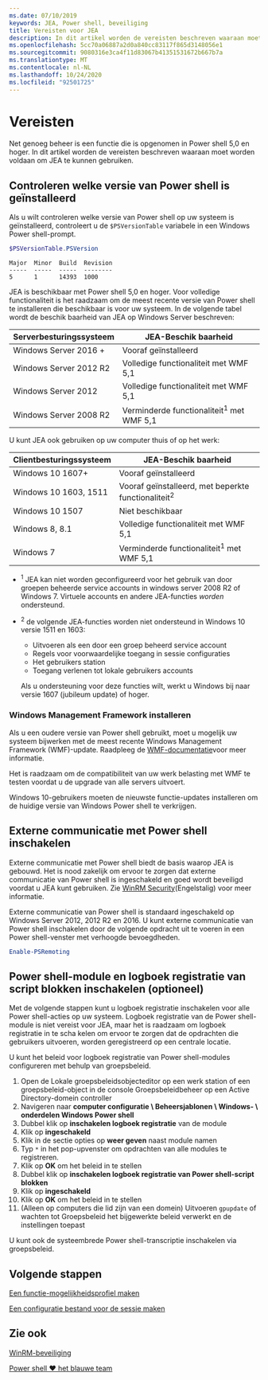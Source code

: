 ```yaml
---
ms.date: 07/10/2019
keywords: JEA, Power shell, beveiliging
title: Vereisten voor JEA
description: In dit artikel worden de vereisten beschreven waaraan moet worden voldaan om JEA te kunnen gebruiken.
ms.openlocfilehash: 5cc70a06887a2d0a840cc83117f865d3148056e1
ms.sourcegitcommit: 9080316e3ca4f11d83067b41351531672b667b7a
ms.translationtype: MT
ms.contentlocale: nl-NL
ms.lasthandoff: 10/24/2020
ms.locfileid: "92501725"
---
```

# <a name="prerequisites"></a>Vereisten

Net genoeg beheer is een functie die is opgenomen in Power shell 5,0 en hoger. In dit artikel worden de vereisten beschreven waaraan moet worden voldaan om JEA te kunnen gebruiken.

## <a name="check-which-version-of-powershell-is-installed"></a>Controleren welke versie van Power shell is geïnstalleerd

Als u wilt controleren welke versie van Power shell op uw systeem is geïnstalleerd, controleert u de `$PSVersionTable` variabele in een Windows Power shell-prompt.

```powershell
$PSVersionTable.PSVersion
```

```Output
Major  Minor  Build  Revision
-----  -----  -----  --------
5      1      14393  1000
```

JEA is beschikbaar met Power shell 5,0 en hoger. Voor volledige functionaliteit is het raadzaam om de meest recente versie van Power shell te installeren die beschikbaar is voor uw systeem. In de volgende tabel wordt de beschik baarheid van JEA op Windows Server beschreven:

| Serverbesturingssysteem |                JEA-Beschik baarheid                |
| ----------------------- | ---------------------------------------------- |
| Windows Server 2016 +    | Vooraf geïnstalleerd                                   |
| Windows Server 2012 R2  | Volledige functionaliteit met WMF 5,1                |
| Windows Server 2012     | Volledige functionaliteit met WMF 5,1                |
| Windows Server 2008 R2  | Verminderde functionaliteit<sup>1</sup> met WMF 5,1 |

U kunt JEA ook gebruiken op uw computer thuis of op het werk:

| Clientbesturingssysteem |                   JEA-Beschik baarheid                   |
| ----------------------- | ---------------------------------------------------- |
| Windows 10 1607+        | Vooraf geïnstalleerd                                         |
| Windows 10 1603, 1511   | Vooraf geïnstalleerd, met beperkte functionaliteit<sup>2</sup> |
| Windows 10 1507         | Niet beschikbaar                                        |
| Windows 8, 8.1          | Volledige functionaliteit met WMF 5,1                      |
| Windows 7               | Verminderde functionaliteit<sup>1</sup> met WMF 5,1       |

- <sup>1</sup> JEA kan niet worden geconfigureerd voor het gebruik van door groepen beheerde service accounts in windows server 2008 R2 of Windows 7. Virtuele accounts en andere JEA-functies *worden* ondersteund.

- <sup>2</sup> de volgende JEA-functies worden niet ondersteund in Windows 10 versie 1511 en 1603:

  - Uitvoeren als een door een groep beheerd service account
  - Regels voor voorwaardelijke toegang in sessie configuraties
  - Het gebruikers station
  - Toegang verlenen tot lokale gebruikers accounts

  Als u ondersteuning voor deze functies wilt, werkt u Windows bij naar versie 1607 (jubileum update) of hoger.

### <a name="install-windows-management-framework"></a>Windows Management Framework installeren

Als u een oudere versie van Power shell gebruikt, moet u mogelijk uw systeem bijwerken met de meest recente Windows Management Framework (WMF)-update. Raadpleeg de [WMF-documentatie](/powershell/scripting/wmf/overview)voor meer informatie.

Het is raadzaam om de compatibiliteit van uw werk belasting met WMF te testen voordat u de upgrade van alle servers uitvoert.

Windows 10-gebruikers moeten de nieuwste functie-updates installeren om de huidige versie van Windows Power shell te verkrijgen.

## <a name="enable-powershell-remoting"></a>Externe communicatie met Power shell inschakelen

Externe communicatie met Power shell biedt de basis waarop JEA is gebouwd. Het is nood zakelijk om ervoor te zorgen dat externe communicatie van Power shell is ingeschakeld en goed wordt beveiligd voordat u JEA kunt gebruiken. Zie [WinRM Security](/powershell/scripting/learn/remoting/winrmsecurity)(Engelstalig) voor meer informatie.

Externe communicatie van Power shell is standaard ingeschakeld op Windows Server 2012, 2012 R2 en 2016. U kunt externe communicatie van Power shell inschakelen door de volgende opdracht uit te voeren in een Power shell-venster met verhoogde bevoegdheden.

```powershell
Enable-PSRemoting
```

## <a name="enable-powershell-module-and-script-block-logging-optional"></a>Power shell-module en logboek registratie van script blokken inschakelen (optioneel)

Met de volgende stappen kunt u logboek registratie inschakelen voor alle Power shell-acties op uw systeem. Logboek registratie van de Power shell-module is niet vereist voor JEA, maar het is raadzaam om logboek registratie in te scha kelen om ervoor te zorgen dat de opdrachten die gebruikers uitvoeren, worden geregistreerd op een centrale locatie.

U kunt het beleid voor logboek registratie van Power shell-modules configureren met behulp van groepsbeleid.

1. Open de Lokale groepsbeleidsobjecteditor op een werk station of een groepsbeleid-object in de console Groepsbeleidbeheer op een Active Directory-domein controller
2. Navigeren naar **computer configuratie \\ Beheersjablonen \\ Windows- \\ onderdelen Windows Power shell**
3. Dubbel klik op **inschakelen logboek registratie** van de module
4. Klik op **ingeschakeld**
5. Klik in de sectie opties op **weer geven** naast module namen
6. Typ `*` in het pop-upvenster om opdrachten van alle modules te registreren.
7. Klik op **OK** om het beleid in te stellen
8. Dubbel klik op **inschakelen logboek registratie van Power shell-script blokken**
9. Klik op **ingeschakeld**
10. Klik op **OK** om het beleid in te stellen
11. (Alleen op computers die lid zijn van een domein) Uitvoeren `gpupdate` of wachten tot Groepsbeleid het bijgewerkte beleid verwerkt en de instellingen toepast

U kunt ook de systeembrede Power shell-transcriptie inschakelen via groepsbeleid.

## <a name="next-steps"></a>Volgende stappen

[Een functie-mogelijkheidsprofiel maken](role-capabilities.md)

[Een configuratie bestand voor de sessie maken](session-configurations.md)

## <a name="see-also"></a>Zie ook

[WinRM-beveiliging](/powershell/scripting/learn/remoting/winrmsecurity)

[Power shell ♥ het blauwe team](https://devblogs.microsoft.com/powershell/powershell-the-blue-team/)
